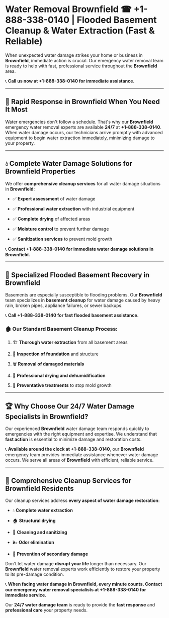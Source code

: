 # Water Removal Brownfield ☎ +1-888-338-0140 | Flooded Basement Cleanup & Water Extraction (Fast & Reliable)

When unexpected water damage strikes your home or business in **Brownfield**, immediate action is crucial. Our emergency water removal team is ready to help with fast, professional service throughout the **Brownfield** area. 

📞 **Call us now at +1-888-338-0140 for immediate assistance.**
---
## 🚀 Rapid Response in Brownfield When You Need It Most
Water emergencies don't follow a schedule. That's why our **Brownfield** emergency water removal experts are available **24/7** at **+1-888-338-0140**. When water damage occurs, our technicians arrive promptly with advanced equipment to begin water extraction immediately, minimizing damage to your property.
---
## 💧 Complete Water Damage Solutions for Brownfield Properties
We offer **comprehensive cleanup services** for all water damage situations in **Brownfield**:
- ✅ **Expert assessment** of water damage  
- ✅ **Professional water extraction** with industrial equipment  
- ✅ **Complete drying** of affected areas  
- ✅ **Moisture control** to prevent further damage  
- ✅ **Sanitization services** to prevent mold growth  
📞 **Contact +1-888-338-0140 for immediate water damage solutions in Brownfield.**
---
## 🌊 Specialized Flooded Basement Recovery in Brownfield
Basements are especially susceptible to flooding problems. Our **Brownfield** team specializes in **basement cleanup** for water damage caused by heavy rain, broken pipes, appliance failures, or sewer backups. 
📞 **Call +1-888-338-0140 for fast flooded basement assistance.**
### 🏚️ Our Standard Basement Cleanup Process:
1. 🏗️ **Thorough water extraction** from all basement areas  
2. 🔎 **Inspection of foundation** and structure  
3. 🗑️ **Removal of damaged materials**  
4. 💨 **Professional drying and dehumidification**  
5. 🚫 **Preventative treatments** to stop mold growth  
---
## 🏆 Why Choose Our 24/7 Water Damage Specialists in Brownfield?
Our experienced **Brownfield** water damage team responds quickly to emergencies with the right equipment and expertise. We understand that **fast action** is essential to minimize damage and restoration costs.
📞 **Available around the clock at +1-888-338-0140**, our **Brownfield** emergency team provides immediate assistance whenever water damage occurs. We serve all areas of **Brownfield** with efficient, reliable service.
---
## 🧹 Comprehensive Cleanup Services for Brownfield Residents
Our cleanup services address **every aspect of water damage restoration**:
- 💧 **Complete water extraction**  
- 🏠 **Structural drying**  
- 🧼 **Cleaning and sanitizing**  
- 🌬️ **Odor elimination**  
- 🚫 **Prevention of secondary damage**  
Don't let water damage **disrupt your life** longer than necessary. Our **Brownfield** water removal experts work efficiently to restore your property to its pre-damage condition.
📞 **When facing water damage in Brownfield, every minute counts. Contact our emergency water removal specialists at +1-888-338-0140 for immediate service.**
Our **24/7 water damage team** is ready to provide the **fast response** and **professional care** your property needs.

